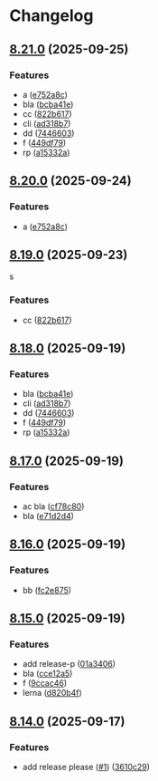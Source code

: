 # Changelog

## [8.21.0](https://github.com/ccbblin/cuddly-fortnight/compare/v8.20.0...v8.21.0) (2025-09-25)


### Features

* a ([e752a8c](https://github.com/ccbblin/cuddly-fortnight/commit/e752a8cdccd2ee6872b48455a9d6fdc3302814bb))
* bla ([bcba41e](https://github.com/ccbblin/cuddly-fortnight/commit/bcba41e48af9330d0b636f09778e9865c0270782))
* cc ([822b617](https://github.com/ccbblin/cuddly-fortnight/commit/822b61785bbee3d85149343bd2fe210c630e147e))
* cli ([ad318b7](https://github.com/ccbblin/cuddly-fortnight/commit/ad318b722b9ad5179cfc6b2b4a63f6c3bbd8f9af))
* dd ([7446603](https://github.com/ccbblin/cuddly-fortnight/commit/7446603bf75d473b1ebf01a84ee73ec7e6d2d559))
* f ([449df79](https://github.com/ccbblin/cuddly-fortnight/commit/449df7996636fc2dcc35ddc5ab6ff956951cecce))
* rp ([a15332a](https://github.com/ccbblin/cuddly-fortnight/commit/a15332a8274faf90acafe66aaee257566e207ee6))

## [8.20.0](https://github.com/ccbblin/cuddly-fortnight/compare/v8.19.0...v8.20.0) (2025-09-24)


### Features

* a ([e752a8c](https://github.com/ccbblin/cuddly-fortnight/commit/e752a8cdccd2ee6872b48455a9d6fdc3302814bb))

## [8.19.0](https://github.com/ccbblin/cuddly-fortnight/compare/v8.18.0...v8.19.0) (2025-09-23)
s

### Features

* cc ([822b617](https://github.com/ccbblin/cuddly-fortnight/commit/822b61785bbee3d85149343bd2fe210c630e147e))

## [8.18.0](https://github.com/ccbblin/cuddly-fortnight/compare/v8.17.0...v8.18.0) (2025-09-19)


### Features

* bla ([bcba41e](https://github.com/ccbblin/cuddly-fortnight/commit/bcba41e48af9330d0b636f09778e9865c0270782))
* cli ([ad318b7](https://github.com/ccbblin/cuddly-fortnight/commit/ad318b722b9ad5179cfc6b2b4a63f6c3bbd8f9af))
* dd ([7446603](https://github.com/ccbblin/cuddly-fortnight/commit/7446603bf75d473b1ebf01a84ee73ec7e6d2d559))
* f ([449df79](https://github.com/ccbblin/cuddly-fortnight/commit/449df7996636fc2dcc35ddc5ab6ff956951cecce))
* rp ([a15332a](https://github.com/ccbblin/cuddly-fortnight/commit/a15332a8274faf90acafe66aaee257566e207ee6))

## [8.17.0](https://github.com/ccbblin/redesigned-goggles/compare/v8.16.0...v8.17.0) (2025-09-19)


### Features

* ac bla ([cf78c80](https://github.com/ccbblin/redesigned-goggles/commit/cf78c80a13afc311c9bea7009fce709f145e02e8))
* bla ([e71d2d4](https://github.com/ccbblin/redesigned-goggles/commit/e71d2d4a89f7726af7553d9635ab9c9ada35d55b))

## [8.16.0](https://github.com/ccbblin/shiny-chainsaw/compare/v8.15.0...v8.16.0) (2025-09-19)


### Features

* bb ([fc2e875](https://github.com/ccbblin/shiny-chainsaw/commit/fc2e8759d1ebb577cc83690f66314637a3ab6301))

## [8.15.0](https://github.com/ccbblin/shiny-chainsaw/compare/v8.14.0...v8.15.0) (2025-09-19)


### Features

* add release-p ([01a3406](https://github.com/ccbblin/shiny-chainsaw/commit/01a34066debcd2402c39a471216f74d758e9b73e))
* bla ([cce12a5](https://github.com/ccbblin/shiny-chainsaw/commit/cce12a583d6fdc0907d9fb22ac06affe4b68f5fc))
* f ([9ccac46](https://github.com/ccbblin/shiny-chainsaw/commit/9ccac46134ce4b1e47a0073601399e447e679a99))
* lerna ([d820b4f](https://github.com/ccbblin/shiny-chainsaw/commit/d820b4f3c6c30c549e26f08a9e5da7eb5030d4ee))

## [8.14.0](https://github.com/ccbblin/expert-octo-doodle/compare/v8.13.0...v8.14.0) (2025-09-17)


### Features

* add release please ([#1](https://github.com/ccbblin/expert-octo-doodle/issues/1)) ([3610c29](https://github.com/ccbblin/expert-octo-doodle/commit/3610c29800f558e2fbb46c7fd9d051eabb0c8d94))
